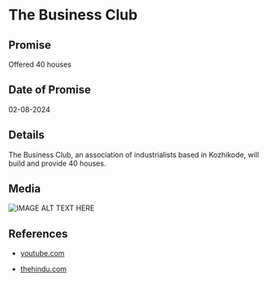 # The Business Club

## Promise

Offered 40 houses

## Date of Promise

02-08-2024

## Details

The Business Club, an association of industrialists based in Kozhikode, will build and provide 40 houses.

## Media

![IMAGE ALT TEXT HERE](http://img.youtube.com/vi/4kXyOE1Ehog/0.jpg)

## References

- [youtube.com](https://www.youtube.com/watch?v=4kXyOE1Ehog)

- [thehindu.com](https://www.thehindu.com/news/national/kerala/business-club-to-build-40-houses-for-wayanad-landslide-victims/article68477822.ece)

